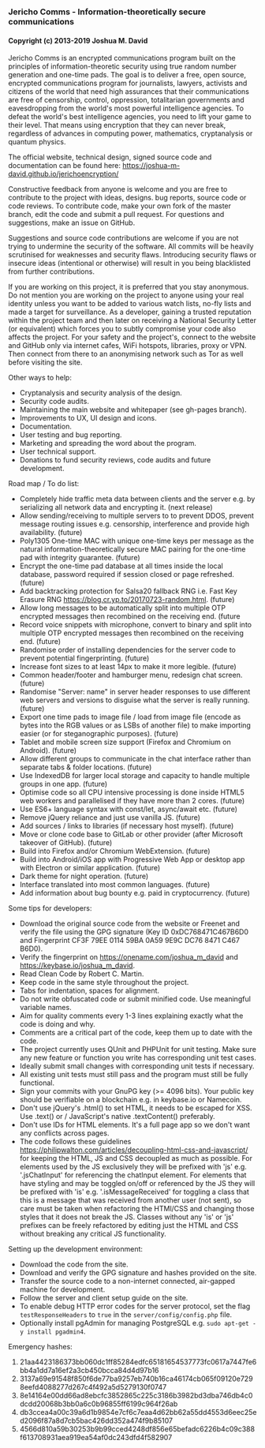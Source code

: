 ### Jericho Comms - Information-theoretically secure communications
#### Copyright (c) 2013-2019  Joshua M. David


Jericho Comms is an encrypted communications program built on the principles of information-theoretic security using true random number generation and one-time pads. The goal is to deliver a free, open source, encrypted communications program for journalists, lawyers, activists and citizens of the world that need high assurances that their communications are free of censorship, control, oppression, totalitarian governments and eavesdropping from the world's most powerful intelligence agencies. To defeat the world's best intelligence agencies, you need to lift your game to their level. That means using encryption that they can never break, regardless of advances in computing power, mathematics, cryptanalysis or quantum physics.

The official website, technical design, signed source code and documentation can be found here:
https://joshua-m-david.github.io/jerichoencryption/


Constructive feedback from anyone is welcome and you are free to contribute to the project with ideas, designs. bug reports, source code or code reviews. To contribute code, make your own fork of the master branch, edit the code and submit a pull request. For questions and suggestions, make an issue on GitHub.

Suggestions and source code contributions are welcome if you are not trying to undermine the security of the software. All commits will be heavily scrutinised for weaknesses and security flaws. Introducing security flaws or insecure ideas (intentional or otherwise) will result in you being blacklisted from further contributions.

If you are working on this project, it is preferred that you stay anonymous. Do not mention you are working on the project to anyone using your real identity unless you want to be added to various watch lists, no-fly lists and made a target for surveillance. As a developer, gaining a trusted reputation within the project team and then later on receiving a National Security Letter (or equivalent) which forces you to subtly compromise your code also affects the project. For your safety and the project's, connect to the website and GitHub only via internet cafes, WiFi hotspots, libraries, proxy or VPN. Then connect from there to an anonymising network such as Tor as well before visiting the site.

Other ways to help:

- Cryptanalysis and security analysis of the design.
- Security code audits.
- Maintaining the main website and whitepaper (see gh-pages branch).
- Improvements to UX, UI design and icons.
- Documentation.
- User testing and bug reporting.
- Marketing and spreading the word about the program.
- User technical support.
- Donations to fund security reviews, code audits and future development.

Road map / To do list:

- Completely hide traffic meta data between clients and the server e.g. by serializing all network data and encrypting it. (next release)
- Allow sending/receiving to multiple servers to to prevent DDOS, prevent message routing issues e.g. censorship, interference and provide high availability. (future)
- Poly1305 One-time MAC with unique one-time keys per message as the natural information-theoretically secure MAC pairing for the one-time pad with integrity guarantee. (future)
- Encrypt the one-time pad database at all times inside the local database, password required if session closed or page refreshed. (future)
- Add backtracking protection for Salsa20 fallback RNG i.e. Fast Key Erasure RNG https://blog.cr.yp.to/20170723-random.html. (future)
- Allow long messages to be automatically split into multiple OTP encrypted messages then recombined on the receiving end. (future
- Record voice snippets with microphone, convert to binary and split into multiple OTP encrypted messages then recombined on the receiving end. (future)
- Randomise order of installing dependencies for the server code to prevent potential fingerprinting. (future)
- Increase font sizes to at least 14px to make it more legible. (future)
- Common header/footer and hamburger menu, redesign chat screen. (future)
- Randomise "Server: name" in server header responses to use different web servers and versions to disguise what the server is really running. (future)
- Export one time pads to image file / load from image file (encode as bytes into the RGB values or as LSBs of another file) to make importing easier (or for steganographic purposes). (future)
- Tablet and mobile screen size support (Firefox and Chromium on Android). (future)
- Allow different groups to communicate in the chat interface rather than separate tabs & folder locations. (future)
- Use IndexedDB for larger local storage and capacity to handle multiple groups in one app. (future)
- Optimise code so all CPU intensive processing is done inside HTML5 web workers and parallelised if they have more than 2 cores. (future)
- Use ES6+ language syntax with const/let, async/await etc. (future)
- Remove jQuery reliance and just use vanilla JS. (future)
- Add sources / links to libraries (if necessary host myself). (future)
- Move or clone code base to GitLab or other provider (after Microsoft takeover of GitHub). (future)
- Build into Firefox and/or Chromium WebExtension. (future)
- Build into Android/iOS app with Progressive Web App or desktop app with Electron or similar application. (future)
- Dark theme for night operation. (future)
- Interface translated into most common languages. (future)
- Add information about bug bounty e.g. paid in cryptocurrency. (future)

Some tips for developers:

- Download the original source code from the website or Freenet and verify the file using the GPG signature (Key ID 0xDC768471C467B6D0 and Fingerprint CF3F 79EE 0114 59BA 0A59 9E9C DC76 8471 C467 B6D0).
- Verify the fingerprint on https://onename.com/joshua_m_david and https://keybase.io/joshua_m_david.
- Read Clean Code by Robert C. Martin.
- Keep code in the same style throughout the project.
- Tabs for indentation, spaces for alignment.
- Do not write obfuscated code or submit minified code. Use meaningful variable names.
- Aim for quality comments every 1-3 lines explaining exactly what the code is doing and why.
- Comments are a critical part of the code, keep them up to date with the code.
- The project currently uses QUnit and PHPUnit for unit testing. Make sure any new feature or function you write has
  corresponding unit test cases.
- Ideally submit small changes with corresponding unit tests if necessary.
- All existing unit tests must still pass and the program must still be fully functional.
- Sign your commits with your GnuPG key (>= 4096 bits). Your public key should be verifiable on a blockchain e.g. in
  keybase.io or Namecoin.
- Don't use jQuery's .html() to set HTML, it needs to be escaped for XSS. Use .text() or / JavaScript's native
  .textContent() preferably.
- Don't use IDs for HTML elements. It's a full page app so we don't want any conflicts across pages.
- The code follows these guidelines https://philipwalton.com/articles/decoupling-html-css-and-javascript/ for keeping
  the HTML, JS and CSS decoupled as much as possible. For elements used by the JS exclusively they will be prefixed
  with 'js' e.g. '.jsChatInput' for referencing the chatInput element. For elements that have styling and may be
  toggled on/off or referenced by the JS they will be prefixed with 'is' e.g. '.isMessageReceived' for toggling a
  class that this is a message that was received from another user (not sent), so care must be taken when refactoring
  the HTMl/CSS and changing those styles that it does not break the JS. Classes without any 'is' or 'js' prefixes can
  be freely refactored by editing just the HTML and CSS without breaking any critical JS functionality.

Setting up the development environment:

- Download the code from the site.
- Download and verify the GPG signature and hashes provided on the site.
- Transfer the source code to a non-internet connected, air-gapped machine for development.
- Follow the server and client setup guide on the site.
- To enable debug HTTP error codes for the server protocol, set the flag `testResponseHeaders` to `true` in the `server/config/config.php` file.
- Optionally install pgAdmin for managing PostgreSQL e.g. `sudo apt-get -y install pgadmin4`.

Emergency hashes:

1. 21aa4423186373bb060dc1ff85284edfc65181654537773fc0617a7447fe6bb4a1dd7a16ef2a3cb450bcca84d4d97b16
2. 3137a69e91548f850f6de77ba9257eb740b16ca46174cb065f09120e7298eefd4088277d267c4f492a5d5279130f0747
3. 8e14164e00dd66ad8ebcfc3852865c225c3186b3982bd3dba746db4c0dcdd20068b3bb0a6c0b96855ff6199c964f26ab
4. db3ccea4a00c39a6d1b9854e7cf6c7eaa4d62bb62a55dd4553d6eec25ed2096f87a8d7cb5bac426dd352a474f9b85107
5. 4566d810a59b30253b9b99cced4248df856e65befadc6226b4c09c388f613708931aea919ea54af0dc243dfd4f582907
